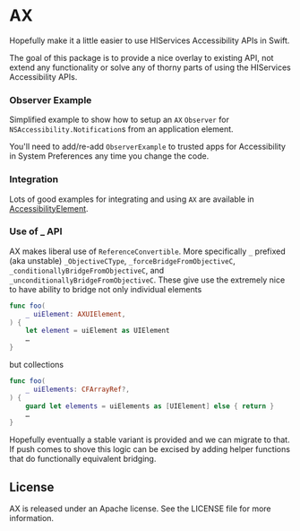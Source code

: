 # AX

Hopefully make it a little easier to use HIServices Accessibility APIs in Swift.

The goal of this package is to provide a nice overlay to existing API, not extend any functionality or solve any of thorny parts of using the HIServices Accessibility APIs.

### Observer Example

Simplified example to show how to setup an `AX` `Observer` for `NSAccessibility.Notification`s from an application element.

You'll need to add/re-add `ObserverExample` to trusted apps for Accessibility in System Preferences any time you change the code.

### Integration

Lots of good examples for integrating and using `AX` are available in [AccessibilityElement](https://github.com/rustle/AccessibilityElement).

### Use of _ API

AX makes liberal use of `ReferenceConvertible`. More specifically `_` prefixed (aka unstable)  `_ObjectiveCType`, `_forceBridgeFromObjectiveC`, `_conditionallyBridgeFromObjectiveC`, and `_unconditionallyBridgeFromObjectiveC`. These give use the extremely nice to have ability to bridge not only individual elements

```swift
func foo(
    _ uiElement: AXUIElement,
) {
	let element = uiElement as UIElement
	…
}
```

but collections

```swift
func foo(
    _ uiElements: CFArrayRef?,
) {
	guard let elements = uiElements as [UIElement] else { return }
	…
}
```

Hopefully eventually a stable variant is provided and we can migrate to that. If push comes to shove this logic can be excised by adding helper functions that do functionally equivalent bridging.

## License

AX is released under an Apache license. See the LICENSE file for more information.
